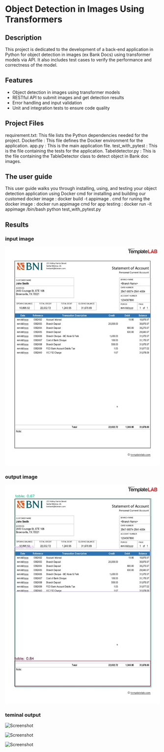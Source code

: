 # Object Detection in Images Using Transformers

## Description

This project is dedicated to the development of a back-end application in Python for object detection in images (ex Bank Docs) using transformer models via API. 
It also includes test cases to verify the performance and correctness of the model.

## Features

- Object detection in images using transformer models
- RESTful API to submit images and get detection results
- Error handling and input validation
- Unit and integration tests to ensure code quality

## Project Files
requirement.txt: This file lists the Python dependencies needed for the project.
Dockerfile : This file defines the Docker environment for the application.
app.py : This is the main application file.
test_with_pytest : This is the file containing the tests for the application.
Tabeldetector.py : This is the file containing the TableDetector class to detect object in Bank doc images.

## The user guide 
This user guide walks you through installing, using, and testing your object detection application using Docker
cmd for installing and building our customed docker image : docker build -t appimage .
cmd for runing the docker image : docker run appimage 
cmd for app testing : 
  docker run -it appimage /bin/bash
  python test_with_pytest.py

## Results

### input image 
![Screenshot](Bank-doc.jpg)
### output image 
![Screenshot](Api_result.jpg)

### teminal output  
![Screenshot](screenshot1.png)


![Screenshot](screenshot2.png)

![Screenshot](screenshot3.png)
